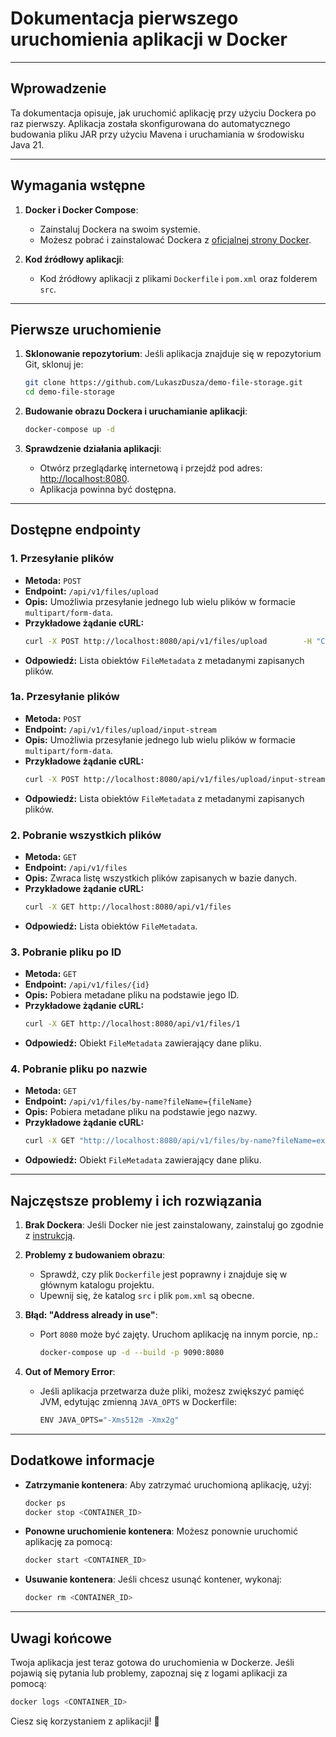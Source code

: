 
# Dokumentacja pierwszego uruchomienia aplikacji w Docker

---

## **Wprowadzenie**

Ta dokumentacja opisuje, jak uruchomić aplikację przy użyciu Dockera po raz pierwszy. Aplikacja została skonfigurowana do automatycznego budowania pliku JAR przy użyciu Mavena i uruchamiania w środowisku Java 21.

---

## **Wymagania wstępne**

1. **Docker i Docker Compose**:
    - Zainstaluj Dockera na swoim systemie.
    - Możesz pobrać i zainstalować Dockera z [oficjalnej strony Docker](https://www.docker.com/get-started).

2. **Kod źródłowy aplikacji**:
    - Kod źródłowy aplikacji z plikami `Dockerfile` i `pom.xml` oraz folderem `src`.

---

## **Pierwsze uruchomienie**

1. **Sklonowanie repozytorium**:
   Jeśli aplikacja znajduje się w repozytorium Git, sklonuj je:
   ```bash
   git clone https://github.com/LukaszDusza/demo-file-storage.git
   cd demo-file-storage
   ```

2. **Budowanie obrazu Dockera i uruchamianie aplikacji**:
   ```bash
   docker-compose up -d
   ```

3. **Sprawdzenie działania aplikacji**:
    - Otwórz przeglądarkę internetową i przejdź pod adres: [http://localhost:8080](http://localhost:8080).
    - Aplikacja powinna być dostępna.

---

## **Dostępne endpointy**

### **1. Przesyłanie plików**
- **Metoda:** `POST`
- **Endpoint:** `/api/v1/files/upload`
- **Opis:** Umożliwia przesyłanie jednego lub wielu plików w formacie `multipart/form-data`.
- **Przykładowe żądanie cURL:**
  ```bash
  curl -X POST http://localhost:8080/api/v1/files/upload        -H "Content-Type: multipart/form-data"        -F "files=@example.txt"
  ```
- **Odpowiedź:** Lista obiektów `FileMetadata` z metadanymi zapisanych plików.

### **1a. Przesyłanie plików**
- **Metoda:** `POST`
- **Endpoint:** `/api/v1/files/upload/input-stream`
- **Opis:** Umożliwia przesyłanie jednego lub wielu plików w formacie `multipart/form-data`.
- **Przykładowe żądanie cURL:**
  ```bash
  curl -X POST http://localhost:8080/api/v1/files/upload/input-stream        -H "Content-Type: multipart/form-data"        -F "files=@example.txt"
  ```
- **Odpowiedź:** Lista obiektów `FileMetadata` z metadanymi zapisanych plików.

### **2. Pobranie wszystkich plików**
- **Metoda:** `GET`
- **Endpoint:** `/api/v1/files`
- **Opis:** Zwraca listę wszystkich plików zapisanych w bazie danych.
- **Przykładowe żądanie cURL:**
  ```bash
  curl -X GET http://localhost:8080/api/v1/files
  ```
- **Odpowiedź:** Lista obiektów `FileMetadata`.

### **3. Pobranie pliku po ID**
- **Metoda:** `GET`
- **Endpoint:** `/api/v1/files/{id}`
- **Opis:** Pobiera metadane pliku na podstawie jego ID.
- **Przykładowe żądanie cURL:**
  ```bash
  curl -X GET http://localhost:8080/api/v1/files/1
  ```
- **Odpowiedź:** Obiekt `FileMetadata` zawierający dane pliku.

### **4. Pobranie pliku po nazwie**
- **Metoda:** `GET`
- **Endpoint:** `/api/v1/files/by-name?fileName={fileName}`
- **Opis:** Pobiera metadane pliku na podstawie jego nazwy.
- **Przykładowe żądanie cURL:**
  ```bash
  curl -X GET "http://localhost:8080/api/v1/files/by-name?fileName=example.txt"
  ```
- **Odpowiedź:** Obiekt `FileMetadata` zawierający dane pliku.

---

## **Najczęstsze problemy i ich rozwiązania**

1. **Brak Dockera**:
   Jeśli Docker nie jest zainstalowany, zainstaluj go zgodnie z [instrukcją](https://www.docker.com/get-started).

2. **Problemy z budowaniem obrazu**:
    - Sprawdź, czy plik `Dockerfile` jest poprawny i znajduje się w głównym katalogu projektu.
    - Upewnij się, że katalog `src` i plik `pom.xml` są obecne.

3. **Błąd: "Address already in use"**:
    - Port `8080` może być zajęty. Uruchom aplikację na innym porcie, np.:
      ```bash
      docker-compose up -d --build -p 9090:8080
      ```

4. **Out of Memory Error**:
    - Jeśli aplikacja przetwarza duże pliki, możesz zwiększyć pamięć JVM, edytując zmienną `JAVA_OPTS` w Dockerfile:
      ```bash
      ENV JAVA_OPTS="-Xms512m -Xmx2g"
      ```

---

## **Dodatkowe informacje**

- **Zatrzymanie kontenera**:
  Aby zatrzymać uruchomioną aplikację, użyj:
  ```bash
  docker ps
  docker stop <CONTAINER_ID>
  ```

- **Ponowne uruchomienie kontenera**:
  Możesz ponownie uruchomić aplikację za pomocą:
  ```bash
  docker start <CONTAINER_ID>
  ```

- **Usuwanie kontenera**:
  Jeśli chcesz usunąć kontener, wykonaj:
  ```bash
  docker rm <CONTAINER_ID>
  ```

---

## **Uwagi końcowe**

Twoja aplikacja jest teraz gotowa do uruchomienia w Dockerze. Jeśli pojawią się pytania lub problemy, zapoznaj się z logami aplikacji za pomocą:
```bash
docker logs <CONTAINER_ID>
```

Ciesz się korzystaniem z aplikacji! 🎉
